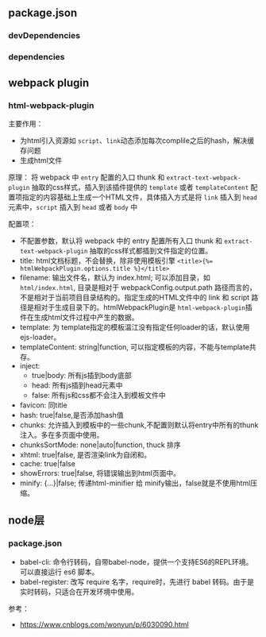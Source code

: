 ## package.json

### devDependencies

### dependencies

## webpack plugin

### html-webpack-plugin

主要作用：
- 为html引入资源如 `script`、`link`动态添加每次complile之后的hash，解决缓存问题
- 生成html文件

原理：
将 webpack 中 `entry` 配置的入口 thunk 和 `extract-text-webpack-plugin` 抽取的css样式，插入到该插件提供的 `template` 或者 `templateContent` 配置项指定的内容基础上生成一个HTML文件，具体插入方式是将 `link` 插入到 `head` 元素中，`script` 插入到 `head` 或者 `body` 中

配置项：
- 不配置参数，默认将 webpack 中的 entry 配置所有入口 thunk 和 `extract-text-webpack-plugin` 抽取的css样式都插到文件指定的位置。
- title: html文档标题，不会替换，除非使用模板引擎
`<title>{%= htmlWebpackPlugin.options.title %}</title>`
- filename: 输出文件名，默认为 index.html; 可以添加目录，如 `html/index.html`, 目录是相对于 webpackConfig.output.path 路径而言的，不是相对于当前项目目录结构的。指定生成的HTML文件中的 link 和 script 路径是相对于生成目录下的。htmlWebpackPlugin是 `html-webpack-plugin`插件在生成html文件过程中产生的数据。
- template: 为 template指定的模板温江没有指定任何loader的话，默认使用ejs-loader。
- templateContent: string|function, 可以指定模板的内容，不能与template共存。
- inject:
    - true|body: 所有js插到body底部
    - head: 所有js插到head元素中
    - false: 所有js和css都不会注入到模板文件中
- favicon: 同title
- hash: true|false,是否添加hash值
- chunks: 允许插入到模板中的一些chunk,不配置则默认将entry中所有的thunk注入。多在多页面中使用。
- chunksSortMode: none|auto|function, thuck 排序
- xhtml: true|false, 是否渲染link为自闭和。
- cache: true|false
- showErrors: true|false, 将错误输出到html页面中。
- minify: {...}|false; 传递html-minifier 给 minify输出，false就是不使用html压缩。


## node层

### package.json
- babel-cli: 命令行转码，自带babel-node，提供一个支持ES6的REPL环境。可以直接运行 es6 脚本。
- babel-register: 改写 require 名字，require时，先进行 babel 转码。由于是实时转码，只适合在开发环境中使用。

参考：
- https://www.cnblogs.com/wonyun/p/6030090.html



